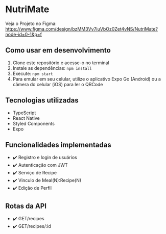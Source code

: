 # NutriMate

Veja o Projeto no Figma: https://www.figma.com/design/bzMM3Vv7iuVbOz0Zet4vNS/NutriMate?node-id=0-1&p=f

## Como usar em desenvolvimento

1. Clone este repositório e acesse-o no terminal
2. Instale as dependências: `npm install`
3. Execute: `npm start`
4. Para emular em seu celular, utilize o aplicativo Expo Go (Android) ou a câmera do celular (iOS) para ler o QRCode

## Tecnologias utilizadas

- TypeScript
- React Native
- Styled Components
- Expo

## Funcionalidades implementadas

- ✔️ Registro e login de usuários
- ✔️ Autenticação com JWT
- ✔️ Serviço de Recipe
- ✔️ Vinculo de Meal(N):Recipe(N)
- ✔️ Edição de Perfil
## Rotas da API

- ✔️ GET/recipes
- ✔️ GET/recipes/:id

